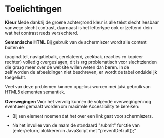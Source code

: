 # Toelichtingen

**Kleur**
Mede dankzij de groene achtergrond kleur is alle tekst slecht leesbaar vanwege slecht contrast, daarnaast is het lettertype ook ontzettend klein wat het contrast reeds verslechterd.

**Semantische HTML**
Bij gebruik van de schermlezer wordt alle content buiten de <article> (paginatitel, navigatiebalk, gerelateerd, zoekbak, reacties en kopieer rechten) volledig overgeslagen, dit is erg problematisch voor slechtzienden die graag meer over de website willen weten dan beren.
In de <article> zelf worden de afbeeldingen niet beschreven, en wordt de tabel onduidelijk toegelicht.

Veel van deze problemen kunnen opgelost worden met juist gebruik van HTML5 elementen semantiek.

**Overwegingen**
Voor het vervolg kunnen de volgende overwegingen nog eventueel gemaakt worden om maximale Accessibility te bereiken:

- Bij een <href> element noemen dat het over een link gaat voor schermlezers.

- Na het invullen van de naam de standaard "submit" functie van [enter/return] blokkeren in JavaScript met "preventDefault();"
